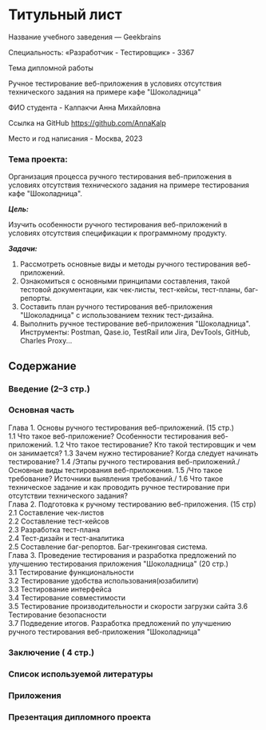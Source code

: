 # Титульный лист


 Название учебного заведения — Geekbrains

 Специальность: «Разработчик - Тестировщик» - 3367

 Тема дипломной работы

 Ручное тестирование веб-приложения в условиях отсутствия технического задания на примере кафе "Шоколадница"

 ФИО студента - Калпакчи Анна Михайловна

 Ссылка на GitHub
 https://github.com/AnnaKalp

 Место и год написания - Москва, 2023
### Тема проекта: 
Организация процесса ручного тестирования веб-приложения в условиях отсутствия технического задания на примере тестирования кафе "Шоколадница".

***Цель:***

Изучить особенности ручного тестирования веб-приложений в условиях отсутствия спецификации к программному продукту.

***Задачи:***

1.	Рассмотреть основные виды и методы ручного тестирования веб-приложений.
2.	Ознакомиться с основными принципами составления, такой тестовой документации, как чек-листы, тест-кейсы, тест-планы, баг-репорты.
3.	Составить план ручного тестирования веб-приложения "Шоколадница" с использованием техник тест-дизайна.
4.	Выполнить ручное тестирование веб-приложения "Шоколадница".
Инструменты: Postman, Qase.io, TestRail или Jira, DevTools, GitHub, Charles Proxy...
## Содержание
### Введение (2–3 стр.)
### Основная часть
Глава 1. Основы ручного тестирования веб-приложений. (15 стр.)  
  1.1 Что такое веб-приложение? Особенности тестирования веб-приложений.
  1.2 Что такое тестирование? Кто такой тестировщик и чем он занимается? 
  1.3 Зачем нужно тестирование? Когда следует начинать тестирование?
  1.4 /Этапы ручного тестирования веб-приложений./  Основные виды тестирования веб-приложения.
  1.5 /Что такое требование? Источники выявления требований./
  1.6 Что такое техническое задание и как проводить ручное тестирование при отсутствии технического задания?  
Глава 2. Подготовка к ручному тестированию веб-приложения. (15 стр)  
  2.1 Составление чек-листов  
  2.2 Составление тест-кейсов  
  2.3 Разработка тест-плана  
  2.4 Тест-дизайн и тест-аналитика  
  2.5 Составление баг-репортов. Баг-трекинговая система.  
Глава 3. Проведение тестирования и разработка предложений по улучшению тестирования приложения "Шоколадница" (20 стр.)  
  3.1 Тестирование функциональности  
  3.2 Тестирование удобства использования(юзабилити)  
  3.3 Тестирование интерфейса  
  3.4 Тестирование совместимости  
  3.5 Тестирование производительности и скорости загрузки сайта 
  3.6 Тестирование безопасности  
  3.7 Подведение итогов. Разработка предложений по улучшению ручного тестирования веб-приложения "Шоколадница"  
### Заключение ( 4 стр.)  
### Список используемой литературы  
### Приложения
### Презентация дипломного проекта


